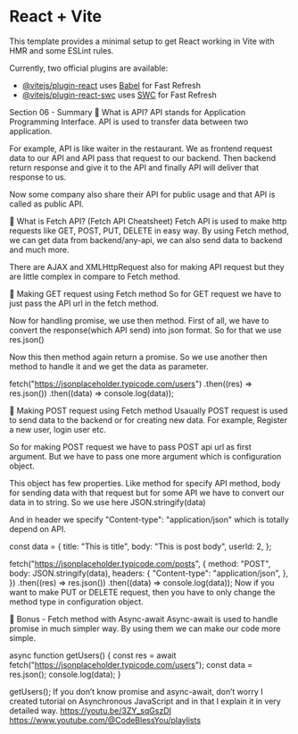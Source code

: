 # React + Vite

This template provides a minimal setup to get React working in Vite with HMR and some ESLint rules.

Currently, two official plugins are available:

- [@vitejs/plugin-react](https://github.com/vitejs/vite-plugin-react/blob/main/packages/plugin-react/README.md) uses [Babel](https://babeljs.io/) for Fast Refresh
- [@vitejs/plugin-react-swc](https://github.com/vitejs/vite-plugin-react-swc) uses [SWC](https://swc.rs/) for Fast Refresh

Section 06 - Summary
🚀 What is API?
API stands for Application Programming Interface. API is used to transfer data between two application.

For example, API is like waiter in the restaurant. We as frontend request data to our API and API pass that request to our backend. Then backend return response and give it to the API and finally API will deliver that response to us.

Now some company also share their API for public usage and that API is called as public API.

🚀 What is Fetch API? (Fetch API Cheatsheet)
Fetch API is used to make http requests like GET, POST, PUT, DELETE in easy way. By using Fetch method, we can get data from backend/any-api, we can also send data to backend and much more.

There are AJAX and XMLHttpRequest also for making API request but they are little complex in compare to Fetch method.

📌 Making GET request using Fetch method
So for GET request we have to just pass the API url in the fetch method.

Now for handling promise, we use then method. First of all, we have to convert the response(which API send) into json format. So for that we use res.json()

Now this then method again return a promise. So we use another then method to handle it and we get the data as parameter.

fetch("<https://jsonplaceholder.typicode.com/users>")
.then((res) => res.json())
.then((data) => console.log(data));

📌 Making POST request using Fetch method
Usaually POST request is used to send data to the backend or for creating new data. For example, Register a new user, login user etc.

So for making POST request we have to pass POST api url as first argument. But we have to pass one more argument which is configuration object.

This object has few properties. Like method for specify API method, body for sending data with that request but for some API we have to convert our data in to string. So we use here JSON.stringify(data)

And in header we specify "Content-type": "application/json" which is totally depend on API.

const data = {
title: "This is title",
body: "This is post body",
userId: 2,
};

fetch("<https://jsonplaceholder.typicode.com/posts>", {
method: "POST",
body: JSON.stringify(data),
headers: {
"Content-type": "application/json",
},
})
.then((res) => res.json())
.then((data) => console.log(data));
Now if you want to make PUT or DELETE request, then you have to only change the method type in configuration object.

🎁 Bonus - Fetch method with Async-await
Async-await is used to handle promise in much simpler way. By using them we can make our code more simple.

async function getUsers() {
const res = await fetch("<https://jsonplaceholder.typicode.com/users>");
const data = res.json();
console.log(data);
}

getUsers();
If you don’t know promise and async-await, don’t worry I created tutorial on Asynchronous JavaScript and in that I explain it in very detailed way.
https://youtu.be/3ZY_sqGszDI
https://www.youtube.com/@CodeBlessYou/playlists
